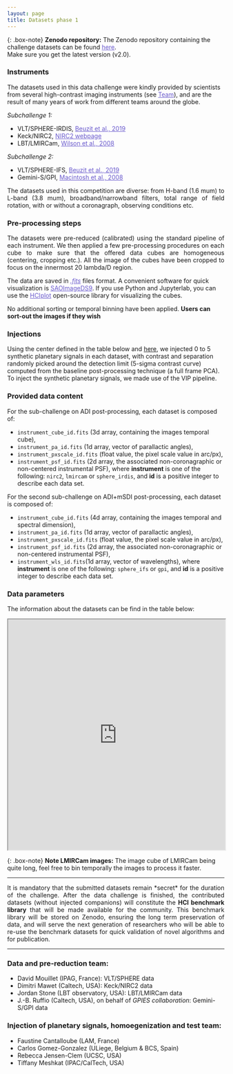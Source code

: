 ```yaml
---
layout: page
title: Datasets phase 1
---
```


<link rel="stylesheet" href="https://www.w3schools.com/w3css/4/w3.css">

{: .box-note}
**Zenodo repository:** The Zenodo repository containing the challenge datasets can be found <a href="https://zenodo.org/record/3361544" style="text-decoration:underline;color:slateblue">here</a>.<br>
Make sure you get the latest version (v2.0). 

### Instruments
The datasets used in this data challenge were kindly provided by scientists from several high-contrast imaging instruments (see <a href="https://exoplanet-imaging-challenge.github.io/team/" style="text-decoration:underline;color:slateblue">Team</a>), and are the result of many years of work from different teams around the globe.

*Subchallenge 1:*

* VLT/SPHERE-IRDIS, <a href="https://ui.adsabs.harvard.edu/link_gateway/2019A%26A...631A.155B/PUB_PDF" style="text-decoration:underline;color:slateblue">Beuzit et al., 2019</a>
* Keck/NIRC2, <a href="https://www2.keck.hawaii.edu/inst/nirc2/" style="text-decoration:underline;color:slateblue">NIRC2 webpage</a>
* LBT/LMIRCam, <a href="https://ui.adsabs.harvard.edu/abs/2008SPIE.7013E..3AW/abstract" style="text-decoration:underline;color:slateblue">Wilson et al., 2008</a>

*Subchallenge 2:*

* VLT/SPHERE-IFS, <a href="https://ui.adsabs.harvard.edu/link_gateway/2019A%26A...631A.155B/PUB_PDF" style="text-decoration:underline;color:slateblue">Beuzit et al., 2019</a>
* Gemini-S/GPI, <a href="https://www.spiedigitallibrary.org/conference-proceedings-of-spie/7015/1/The-Gemini-Planet-Imager--from-science-to-design-to/10.1117/12.788083.full" style="text-decoration:underline;color:slateblue">Macintosh et al., 2008</a>

<p style='text-align: justify;'>The datasets used in this competition are diverse: from H-band (1.6 mum) to L-band (3.8 mum), broadband/narrowband filters, total range of field rotation, with or without a coronagraph, observing conditions etc. </p>

### Pre-processing steps
<p style='text-align: justify;'>The datasets were pre-reduced (calibrated) using the standard pipeline of each instrument. We then applied a few pre-processing procedures on each cube to make sure that the offered data cubes are homogeneous (centering, cropping etc.). All the image of the cubes have been cropped to focus on the innermost 20 lambda/D region.</p>

The data are saved in <a href="https://en.wikipedia.org/wiki/FITS" style="text-decoration:underline;color:slateblue"><em>.fits</em></a> files format. 
A convenient software for quick visualization is <a href="http://ds9.si.edu/site/Download.html" style="text-decoration:underline;color:slateblue">SAOImageDS9</a>. 
If you use Python and Jupyterlab, you can use the <a href="https://github.com/carlgogo/hciplot/" style="text-decoration:underline;color:slateblue">HCIplot</a> open-source library for visualizing the cubes. 

No additional sorting or temporal binning have been applied. **Users can sort-out the images if they wish**

### Injections
Using the center defined in the table below and [here](https://docs.google.com/spreadsheets/d/e/2PACX-1vQ0fDpZD4LAoawUkITgWj_6Nx7XIKB4JAeOVS9CUIsTITI4X-MTI_rsqzC6e5MvQ2j9ivkoxZzI-XKB/pubhtml?gid=39220023&single=true), we injected 0 to 5 synthetic planetary signals in each dataset, with contrast and separation randomly picked around the detection limit (5-sigma contrast curve) computed from the baseline post-processing technique (a full frame PCA). To inject the synthetic planetary signals, we made use of the VIP pipeline.

### Provided data content
For the sub-challenge on ADI post-processing, each dataset is composed of:
 * ``instrument_cube_id.fits`` (3d array, containing the images temporal cube),
 * ``instrument_pa_id.fits`` (1d array, vector of parallactic angles),
 * ``instrument_pxscale_id.fits`` (float value, the pixel scale value in arc/px),
 * ``instrument_psf_id.fits`` (2d array, the associated non-coronagraphic or non-centered instrumental PSF), 
 where **instrument** is one of the following: ``nirc2``, ``lmircam`` or ``sphere_irdis``, and **id** is a positive integer to describe each data set. 

For the second sub-challenge on ADI+mSDI post-processing, each dataset is composed of:
 * ``instrument_cube_id.fits`` (4d array, containing the images temporal and spectral dimension),
 * ``instrument_pa_id.fits`` (1d array, vector of parallactic angles),
 * ``instrument_pxscale_id.fits`` (float value, the pixel scale value in arc/px),
 * ``instrument_psf_id.fits`` (2d array, the associated non-coronagraphic or non-centered instrumental PSF), 
 * ``instrument_wls_id.fits``(1d array, vector of wavelengths),
 where **instrument** is one of the following: ``sphere_ifs`` or ``gpi``, and **id** is a positive integer to describe each data set. 

### Data parameters
The information about the datasets can be find in the table below:

<iframe 
src="https://docs.google.com/spreadsheets/d/e/2PACX-1vQ0fDpZD4LAoawUkITgWj_6Nx7XIKB4JAeOVS9CUIsTITI4X-MTI_rsqzC6e5MvQ2j9ivkoxZzI-XKB/pubhtml?gid=39220023&amp;single=true&amp;widget=true&amp;headers=false"
style="width:100%; height:535px;"></iframe>

{: .box-note}
**Note LMIRCam images:** The image cube of LMIRCam being quite long, feel free to bin temporally the images to process it faster. 

***

<p style='text-align: justify;'>It is mandatory that the submitted datasets remain *secret* for the duration of the challenge. After the data challenge is finished, the contributed datasets (without injected companions) will constitute the <strong>HCI benchmark library</strong> that will be made available for the community. This benchmark library will be stored on Zenodo, ensuring the long term preservation of data, and will serve the next generation of researchers who will be able to re-use the benchmark datasets for quick validation of novel algorithms and for publication.</p>


***

### Data and pre-reduction team:
* David Mouillet (IPAG, France): VLT/SPHERE data
* Dimitri Mawet (Caltech, USA): Keck/NIRC2 data
* Jordan Stone (LBT observatory, USA): LBT/LMIRCam data
* J.-B. Ruffio (Caltech, USA), on behalf of *GPIES collaboration*: Gemini-S/GPI data

### Injection of planetary signals, homoegenization and test team:
* Faustine Cantalloube (LAM, France)
* Carlos Gomez-Gonzalez (ULiege, Belgium & BCS, Spain)
* Rebecca Jensen-Clem (UCSC, USA)
* Tiffany Meshkat (IPAC/CalTech, USA)


